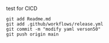 test for CICD

```
git add Readme.md
git add .github/workflows/release.yml
git commit -m "modify yaml verson50"
git push origin main
```